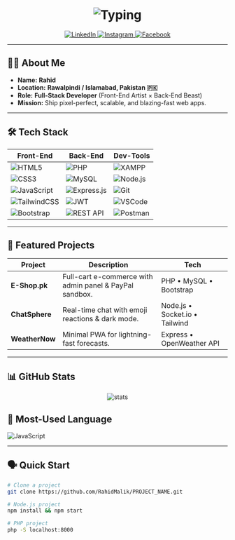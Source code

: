 <!-- ──────────────────────────────────────────────────────────────── -->
<!--  🚀  RAHiD – Full-Stack README  (Copy-paste into README.md)      -->
<!-- ──────────────────────────────────────────────────────────────── -->

<h1 align="center">
  <img src="https://readme-typing-svg.demolab.com?font=Fira+Code&weight=700&size=30&duration=3000&pause=1000&color=00D1FF&center=true&vCenter=true&width=600&lines=Hi%2C+I'm+Rahid;Full-Stack+Developer;Rawalpindi+%7C+Islamabad" alt="Typing">
</h1>

<p align="center">
  <a href="https://www.linkedin.com/in/malik-rahid-27a03a362/">
    <img src="https://img.shields.io/badge/LinkedIn-0077B5?style=for-the-badge&logo=linkedin&logoColor=white" alt="LinkedIn">
  </a>
  <a href="https://www.instagram.com/rahidmalik56/">
    <img src="https://img.shields.io/badge/Instagram-E4405F?style=for-the-badge&logo=instagram&logoColor=white" alt="Instagram">
  </a>
  <a href="https://www.facebook.com/rahid.malik.106041">
    <img src="https://img.shields.io/badge/Facebook-1877F2?style=for-the-badge&logo=facebook&logoColor=white" alt="Facebook">
  </a>
</p>

---

## 👨‍💻 About Me

- **Name:** **Rahid**  
- **Location:** **Rawalpindi / Islamabad, Pakistan 🇵🇰**  
- **Role:** **Full-Stack Developer** (Front-End Artist × Back-End Beast)  
- **Mission:** Ship pixel-perfect, scalable, and blazing-fast web apps.

---

## 🛠️ Tech Stack

| **Front-End** | **Back-End** | **Dev-Tools** |
|---------------|--------------|---------------|
| ![HTML5](https://img.shields.io/badge/-HTML5-E34F26?style=flat&logo=html5&logoColor=white) | ![PHP](https://img.shields.io/badge/-PHP-777BB4?style=flat&logo=php&logoColor=white) | ![XAMPP](https://img.shields.io/badge/-XAMPP-F37623?style=flat&logo=apache&logoColor=white) |
| ![CSS3](https://img.shields.io/badge/-CSS3-1572B6?style=flat&logo=css3&logoColor=white) | ![MySQL](https://img.shields.io/badge/-MySQL-4479A1?style=flat&logo=mysql&logoColor=white) | ![Node.js](https://img.shields.io/badge/-Node.js-339933?style=flat&logo=node.js&logoColor=white) |
| ![JavaScript](https://img.shields.io/badge/-JavaScript-F7DF1E?style=flat&logo=javascript&logoColor=black) | ![Express.js](https://img.shields.io/badge/-Express.js-000000?style=flat&logo=express&logoColor=white) | ![Git](https://img.shields.io/badge/-Git-F05032?style=flat&logo=git&logoColor=white) |
| ![TailwindCSS](https://img.shields.io/badge/-TailwindCSS-06B6D4?style=flat&logo=tailwindcss&logoColor=white) | ![JWT](https://img.shields.io/badge/-JWT-black?style=flat&logo=json-web-tokens) | ![VSCode](https://img.shields.io/badge/-VSCode-007ACC?style=flat&logo=visual-studio-code&logoColor=white) |
| ![Bootstrap](https://img.shields.io/badge/-Bootstrap-7952B3?style=flat&logo=bootstrap&logoColor=white) | ![REST API](https://img.shields.io/badge/-REST-02569B?style=flat&logo=rest&logoColor=white) | ![Postman](https://img.shields.io/badge/-Postman-FF6C37?style=flat&logo=postman&logoColor=white) |

---

## 🚀 Featured Projects

| Project | Description | Tech |
|---------|-------------|------|
| **E-Shop.pk** | Full-cart e-commerce with admin panel & PayPal sandbox. | PHP • MySQL • Bootstrap |
| **ChatSphere** | Real-time chat with emoji reactions & dark mode. | Node.js • Socket.io • Tailwind |
| **WeatherNow** | Minimal PWA for lightning-fast forecasts. | Express • OpenWeather API |

---

## 📊 GitHub Stats

<div align="center">
  <img src="https://github-readme-stats.vercel.app/api?username=RahidMalik&show_icons=true&theme=radical&hide_border=true" alt="stats" />
</div>

## 🔧 Most-Used Language
![JavaScript](https://img.shields.io/badge/JavaScript-100%25-F7DF1E?style=for-the-badge&logo=javascript&logoColor=black)

---

## 🗣️ Quick Start

```bash
# Clone a project
git clone https://github.com/RahidMalik/PROJECT_NAME.git

# Node.js project
npm install && npm start

# PHP project
php -S localhost:8000
